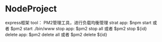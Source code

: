 # NodeProject
express框架
tool： PM2管理工具，进行负载均衡管理
strat app: $npm start 或者 $pm2 start ./bin/www
stop  app: $pm2 stop all 或者 $pm2 stop ${id}
delete  app: $pm2 delete all 或者 $pm2 delete ${id}
